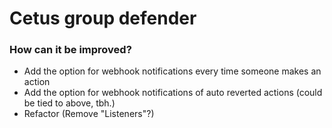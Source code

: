 # Cetus group defender
### How can it be improved?
- Add the option for webhook notifications every time someone makes an action
- Add the option for webhook notifications of auto reverted actions (could be tied to above, tbh.)
- Refactor (Remove "Listeners"?)
